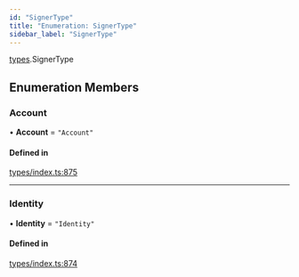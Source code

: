 ```yaml
---
id: "SignerType"
title: "Enumeration: SignerType"
sidebar_label: "SignerType"
---
```


[types](../../../modules/Types/Types.md).SignerType

## Enumeration Members

### Account

• **Account** = ``"Account"``

#### Defined in

[types/index.ts:875](https://github.com/PolymeshAssociation/polymesh-sdk/blob/720afb69c/src/types/index.ts#L875)

___

### Identity

• **Identity** = ``"Identity"``

#### Defined in

[types/index.ts:874](https://github.com/PolymeshAssociation/polymesh-sdk/blob/720afb69c/src/types/index.ts#L874)
